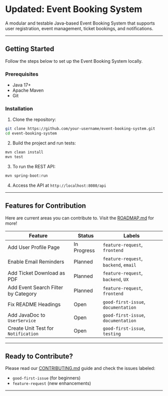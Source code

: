 # Updated: Event Booking System

A modular and testable Java-based Event Booking System that supports user registration, event management, ticket bookings, and notifications.

---

##  Getting Started

Follow the steps below to set up the Event Booking System locally.

###  Prerequisites

- Java 17+
- Apache Maven
- Git

###  Installation

1. Clone the repository:

```bash
git clone https://github.com/your-username/event-booking-system.git
cd event-booking-system
```

2. Build the project and run tests:

```bash
mvn clean install
mvn test
```

3. To run the REST API:

```bash
mvn spring-boot:run
```

4. Access the API at `http://localhost:8080/api`

---

##  Features for Contribution

Here are current areas you can contribute to. Visit the [ROADMAP.md](ROADMAP.md) for more!

| Feature                                  | Status     | Labels                                |
|------------------------------------------|------------|----------------------------------------|
| Add User Profile Page                    | In Progress | `feature-request`, `frontend`          |
| Enable Email Reminders                   | Planned    | `feature-request`, `backend`, `email` |
| Add Ticket Download as PDF               | Planned    | `feature-request`, `backend`, `UX`    |
| Add Event Search Filter by Category      | Planned    | `feature-request`, `frontend`         |
| Fix README Headings                      | Open       | `good-first-issue`, `documentation`   |
| Add JavaDoc to `UserService`             | Open       | `good-first-issue`, `documentation`   |
| Create Unit Test for `Notification`      | Open       | `good-first-issue`, `testing`         |

---

##  Ready to Contribute?

Please read our [CONTRIBUTING.md](CONTRIBUTING.md) guide and check the issues labeled:
- `good-first-issue` (for beginners)
- `feature-request` (new enhancements)

---
